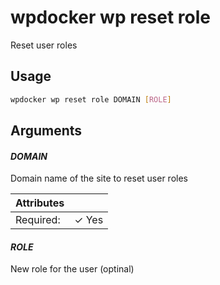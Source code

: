# wpdocker wp reset role

Reset user roles

## Usage

```bash
wpdocker wp reset role DOMAIN [ROLE]
```

## Arguments

#### *DOMAIN*

Domain name of the site to reset user roles

| Attributes      | &nbsp;
|-----------------|-------------
| Required:       | ✓ Yes

#### *ROLE*

New role for the user (optinal)


